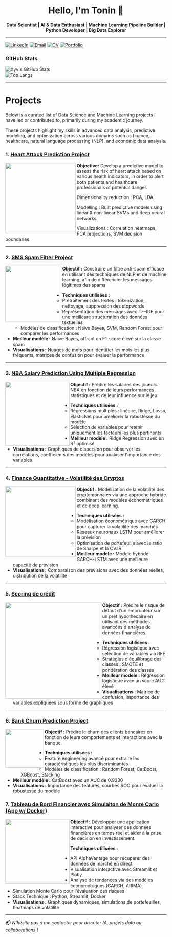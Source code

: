 <div align="center">
  <h1>Hello, I'm Tonin 👋</h1>
  <p><strong>
  Data Scientist | AI & Data Enthusiast | Machine Learning Pipeline Builder | Python Developer | Big Data Explorer
  </strong></p>
</div>

---
[![LinkedIn](https://img.shields.io/badge/LinkedIn-Profile-blue?logo=linkedin&style=for-the-badge)](https://linkedin.com/in/tonin-rivory-1207b5172/)          [![Email](https://img.shields.io/badge/Email-Send-orange?style=for-the-badge)](mailto:toninrvr@hotmail.com)        [![CV](https://img.shields.io/badge/CV-Download-green?style=for-the-badge)](https://drive.google.com/file/d/1Qr2ki8IRQmLTx6bf5Ny_5d_8E3XO8TlQ/view?usp=sharing)        [![Portfolio](https://img.shields.io/badge/Portfolio-View-purple?style=for-the-badge)](https://toninrvr.nicepage.io/#sec-f0ff)

### GitHub Stats

<div align="left">

![Xyv's GitHub Stats](https://github-readme-stats.vercel.app/api?username=ton1rvr&show_icons=true&theme=default&hide=prs)
<br>
![Top Langs](https://github-readme-stats.vercel.app/api/top-langs/?username=ton1rvr&layout=compact&hide=html)

</div>

---
# Projects

Below is a curated list of Data Science and Machine Learning projects I have led or contributed to, primarily during my academic journey.

These projects highlight my skills in advanced data analysis, predictive modeling, and optimization across various domains such as finance, healthcare, natural language processing (NLP), and economic data analysis.


### 1. [Heart Attack Prediction Project](https://github.com/ton1rvr/portfolio/tree/main/Project%201%20-%20Heart%20Attack%20Prediction%20(ML%20w%3A%20python))

<img align="left" width="220" src="https://github.com/ton1rvr/portfolio/blob/main/assets/img/heart.jpg">  

**Objective:** Develop a predictive model to assess the risk of heart attack based on various health indicators, in order to alert both patients and healthcare professionals of potential danger.

Dimensionality reduction : PCA, LDA

Modelling : Built predictive models using linear & non-linear SVMs and deep neural networks

Visualizations : Correlation heatmaps, PCA projections, SVM decision boundaries

---

### 2. [SMS Spam Filter Project](https://github.com/ton1rvr/portfolio/tree/main/Project%202%20-%20SMS%20Spam%20Filter%20(NLP%20w%3A%20python))

<img align="left" width="175" src="https://github.com/ton1rvr/portfolio/blob/main/assets/img/spamm.png">  

**Objectif :** Construire un filtre anti-spam efficace en utilisant des techniques de NLP et de machine learning, afin de différencier les messages légitimes des spams.

- **Techniques utilisées :**
  - Prétraitement des textes : tokenization, nettoyage, suppression des stopwords
  - Représentation des messages avec TF-IDF pour une meilleure structuration des données textuelles
  - Modèles de classification : Naïve Bayes, SVM, Random Forest pour comparer les performances
- **Meilleur modèle :** Naïve Bayes, offrant un F1-score élevé sur la classe spam
- **Visualisations :** Nuages de mots pour identifier les mots les plus fréquents, matrices de confusion pour évaluer la performance


---

### 3. [NBA Salary Prediction Using Multiple Regression](https://github.com/ton1rvr/portfolio/tree/main/Project%203%20-%20NBA%20Salary%20Prediction%20(Multiple%20Reg%20w%3A%20R))

<img align="left" width="200" src="https://github.com/ton1rvr/portfolio/blob/main/assets/img/nba.jpg">  

**Objectif :** Prédire les salaires des joueurs NBA en fonction de leurs performances statistiques et de leur influence sur le jeu.

- **Techniques utilisées :**
  - Régressions multiples : linéaire, Ridge, Lasso, ElasticNet pour améliorer la robustesse du modèle
  - Sélection de variables pour retenir uniquement les facteurs les plus pertinents
- **Meilleur modèle :** Ridge Regression avec un  R² optimisé
- **Visualisations :** Graphiques de dispersion pour observer les corrélations, coefficients des modèles pour analyser l'importance des variables

---

### 4. [Finance Quantitative - Volatilité des Cryptos](https://github.com/ton1rvr/portfolio/tree/main/Project%204%20-%20Volatility%20Forecasting%20for%20a%20Crypto%20Portfolio%20(ML%20w%3A%20python))

<img align="left" width="220"  src="https://github.com/ton1rvr/portfolio/blob/main/assets/img/crypto.jpg">  

**Objectif :** Modélisation de la volatilité des cryptomonnaies via une approche hybride combinant des modèles économétriques et de deep learning.

- **Techniques utilisées :**
  - Modélisation économétrique avec GARCH pour capturer la volatilité des marchés
  - Réseaux neuronaux LSTM pour améliorer la prévision
  - Optimisation de portefeuille avec le ratio de Sharpe et la CVaR
- **Meilleur modèle :** Modèle hybride GARCH-LSTM avec une meilleure capacité de prévision
- **Visualisations :** Comparaison des prévisions avec des données réelles, distribution de la volatilité

---

### 5. [Scoring de crédit](https://github.com/ton1rvr/portfolio/tree/main/Project%205%20-%20Credit%20Scoring%20(ML%20w%3A%20python))

<img align="left" width="300" src="https://github.com/ton1rvr/portfolio/blob/main/assets/img/scoring.jpg">  

**Objectif :** Prédire le risque de défaut d'un emprunteur sur un prêt hypothécaire en utilisant des méthodes avancées d'analyse de données financières.

- **Techniques utilisées :**
  - Régression logistique avec sélection de variables via RFE
  - Stratégies d'équilibrage des classes : SMOTE et pondération des classes
- **Meilleur modèle :** Régression logistique avec un score AUC élevé
- **Visualisations :** Matrice de confusion, importance des variables expliquées sous forme de graphiques

---

### 6. [Bank Churn Prediction Project](https://github.com/ton1rvr/portfolio/tree/main/Project%206%20-%20Bank%20Churn%20Prediction%20Challenge%20(ML%20w%3A%20python))

<img align="left" width="120" src="https://github.com/ton1rvr/portfolio/blob/main/assets/img/bank.jpg">  

**Objectif :** Prédire le churn des clients bancaires en fonction de leurs comportements et interactions avec la banque.

- **Techniques utilisées :**
  - Feature engineering avancé pour extraire les caractéristiques les plus discriminantes
  - Modèles de classification : Random Forest, CatBoost, XGBoost, Stacking
- **Meilleur modèle :** CatBoost avec un AUC de 0.9330
- **Visualisations :** Importance des features, courbes ROC pour évaluer la robustesse du modèle



### 7. [Tableau de Bord Financier avec Simulaiton de Monte Carlo (App w/ Docker)](https://github.com/ton1rvr/portfolio/tree/main/Project%207%20-%20Streamlit%20App%20(w%3A%20docker%20python))

<img align="left" width="200" src="https://github.com/ton1rvr/portfolio/blob/main/assets/img/MCS.png">  

**Objectif :** Développer une application interactive pour analyser des données financières en temps réel et aider à la prise de décision en investissement.

**Techniques utilisées :**
- API AlphaVantage pour récupérer des données de marché en direct
- Visualisation interactive avec Streamlit et Plotly
- Analyse de tendances via des modèles économétriques (GARCH, ARIMA)
- Simulation Monte Carlo pour l'évaluation des risques
- Stack Technique : Python, Streamlit, Docker
- **Visualisations :** Graphiques dynamiques, simulations de portefeuilles, heatmaps de volatilité
---


📬 *N’hésite pas à me contacter pour discuter IA, projets data ou collaborations !*
